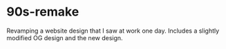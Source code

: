# 90s-remake
Revamping a website design that I saw at work one day. Includes a slightly modified OG design and the new design.
